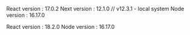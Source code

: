 <!-- Project Version  -->
React version : 17.0.2
Next version : 12.1.0 // v12.3.1 - local system
Node version : 16.17.0


<!-- global installed versions in machine  -->
React version : 18.2.0
Node version : 16.17.0
